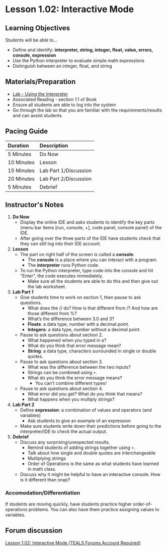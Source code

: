 # Lesson 1.02: Interactive Mode

## Learning Objectives

Students will be able to...

* Define and identify: **interpreter, string, integer, float, value, errors, console, expression**
* Use the Python interpreter to evaluate simple math expressions
* Distinguish between an integer, float, and string

## Materials/Preparation

* [Lab - Using the Interpreter](lab.md)
* Associated Reading - section 1.1 of Book
* Ensure all students are able to log into the system
* Go through the lab so that you are familiar with the requirements/results and can assist students

## Pacing Guide

| **Duration** | **Description** |
| :--- | :--- |
| 5 Minutes | Do Now |
| 10 Minutes | Lesson |
| 15 Minutes | Lab Part 1/Discussion |
| 20 Minutes | Lab Part 2/Discussion |
| 5 Minutes | Debrief |

## Instructor's Notes

1. **Do Now**
   * Display the online IDE and asks students to identify the key parts \(menu bar items \[run, console, +\], code panel, console panel\) of the IDE.
   * After going over the three parts of the IDE have students check that they can still log into their IDE account.
2. **Lesson** 
   * The part on right half of the screen is called a **console**:
     * The **console** is a place where you can interact with a program.
     * The **interpreter** runs Python code.
   * To run the Python interpreter, type code into the console and hit "Enter", the code executes immediately. 
     * Make sure all the students are able to do this and then give out the lab worksheet.
3. **Lab Part 1** 
   * Give students time to work on section 1, then pause to ask questions.     
     * What does the // do? How is that different from /? And how are those different from %?
     * What’s the difference between 3.0 and 3?
     * **Floats**: a data type, number with a decimal point.
     * **Integers**: a data type, number without a decimal point.
   * Pause to ask questions about section 2.
     * What happened when you typed in a?
     * What do you think that error message mean? 
     * **String**: a data type, characters surrounded in single or double quotes.
   * Pause to ask questions about section 3.
     * What was the difference between the two inputs?
     * Strings can be combined using `+`.
     * What do you think the error message means?        
       * You can’t combine different types!
   * Pause to ask questions about section 4.
     * What error did you get? What do you think that means?
     * What happens when you multiply strings?
4. **Lab Part 2**
   * Define **expression**: a combination of values and operators \(and variables\)
     * Ask students to give an example of an expression 
   * Make sure students write down their predictions before going to the interpreter/IDE to check the actual output.
5. **Debrief**
   * Discuss any surprising/unexpected results. 
     * Remind students of adding strings together using `+`. 
     * Talk about how single and double quotes are interchangeable
     * Multiplying strings
     * Order of Operations is the same as what students have learned in math class.
   * Discuss why it might be helpful to have an interactive console. How is it different than snap? 

### Accomodation/Differentiation

If students are moving quickly, have students practice higher order-of-operations problems. You can also have them practice assigning values to variables.

## Forum discussion

[Lesson 1.02: Interactive Mode \(TEALS Forums Account Required\)](https://forums.tealsk12.org/c/2nd-semester-unit-1/1-02-interactive-mode)

